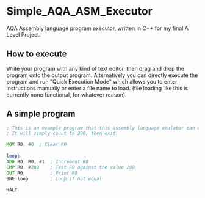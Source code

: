 # Simple_AQA_ASM_Executor
AQA Assembly language program executor, written in C++ for my final A Level Project.

## How to execute
Write your program with any kind of text editor, then drag and drop the program onto the output program.
Alternatively you can directly execute the program and run "Quick Execution Mode" which allows you to enter instructions manually or enter a file name to load. (file loading like this is currently none functional, for whatever reason).

## A simple program
```asm
; This is an example program that this assembly language emulator can execute.
; It will simply count to 200, then exit.

MOV R0, #0	; Clear R0
	
loop:
ADD R0, R0, #1	; Increment R0
CMP R0, #200	; Test R0 against the value 200
OUT R0			; Print R0
BNE loop		; Loop if not equal
	
HALT
```
